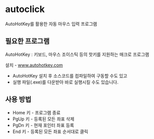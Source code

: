 # autoclick

AutoHotKey를 활용한 자동 마우스 입력 프로그램


## 필요한 프로그램
AutoHotKey : 키보드, 마우스 조이스틱 등의 핫키를 지원하는 매크로 프로그램

설치 - www.autohotkey.com

- AutoHotKey 설치 후 소스코드를 컴파일하여 구동할 수도 있고
- 실행 파일(.exe)를 다운받아 바로 실행시킬 수도 있습니다.


## 사용 방법
* Home 키 - 프로그램 종료
* PgUp 키 - 등록된 모든 좌표 삭제
* PgDn 키 - 현재 포인터 좌표 등록
* End 키 - 등록된 모든 좌표 순서대로 클릭
